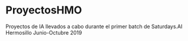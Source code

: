 # ProyectosHMO
Proyectos de IA llevados a cabo durante el primer batch de Saturdays.AI Hermosillo Junio-Octubre 2019
